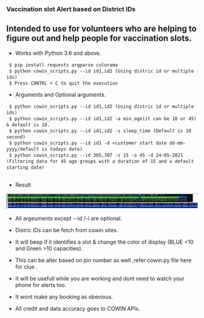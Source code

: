 ### Vaccination slot Alert based on District IDs
Intended to use for volunteers who are helping to figure out and help people for vaccination slots.
---------------------------------------------------------------------------------------------------


- Works with Python 3.6 and above.

```
 $ pip install requests argparse colorama
 $ python cowin_scripts.py --id id1,id2 (Using distric id or multiple ids)
 $ Press CONTRL + C to quit the execution
```
- Arguments and Optional arguments.
```
 $ python cowin_scripts.py --id id1,id2 (Using distric id or multiple ids)
 $ python cowin_scripts.py --id id1,id2 -a min_age(it can be 18 or 45) & default is 18.
 $ python cowin_scripts.py --id id1,id2 -s sleep_time (Default is 10 second)
 $ python cowin_scripts.py --id id1 -d <customer start date dd-mm-yyyy/default is todays date) 
 $ python cowin_scripts.py --id 305,307 -s 15 -a 45 -d 24-05-2021 (Filtering data for 45 age groups with a duration of 15 and a default starting date)
 
```
- Result

![](sample.png)

- All argeuments except --id /-i are optional.
- Distric IDs can be fetch from cowin sites.
- It will beep if it identifies a slot & change the color of display (BLUE <10 and Green >10 capacities).
- This can be alter based on pin number as well ,refer cowin.py file here for clue .
- It will be usefull while you are working and dont need to watch your phone for alerts too.
  
 - It wont make any booking as obevious.
 - All credit and data accuracy goes to COWIN APIs.
